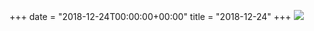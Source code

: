 +++
date = "2018-12-24T00:00:00+00:00"
title = "2018-12-24"
+++
<img class="img-fluid" src="/2018-12-24.jpg" />

